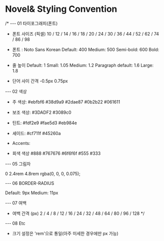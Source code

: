 # Novel& Styling Convention

/\*
--- 01 타이포그래피(폰트)

- 폰트 사이즈 (픽셀)
  10 / 12 / 14 / 16 / 18 / 20 / 24 / 30 / 36 / 44 / 52 / 62 / 74 / 86 / 98

- 폰트 : Noto Sans Korean
  Default: 400
  Medium: 500
  Semi-bold: 600
  Bold: 700

- 줄 높이
  Default: 1
  Small: 1.05
  Medium: 1.2
  Paragraph default: 1.6
  Large: 1.8

- 단어 사이 간격
  -0.5px
  0.75px

--- 02 색상

- 주 색상:
  #ebfbf6
  #38d9a9
  #2dae87
  #0b2b22
  #061611

- 보조 색상:
  #3DADF2
  #3089c0

- 틴트:
  #fdf2e9
  #fae5d3
  #eb984e

- 셰이드:
  #cf711f
  #45260a

- Accents:
- 회색 색상
  #888
  #767676
  #6f6f6f
  #555
  #333

--- 05 그림자

0 2.4rem 4.8rem rgba(0, 0, 0, 0.075);

--- 06 BORDER-RADIUS

Default: 9px
Medium: 11px

--- 07 여백

- 여백 간격 (px)
  2 / 4 / 8 / 12 / 16 / 24 / 32 / 48 / 64 / 80 / 96 / 128
  \*/

--- 08 Etc

- 크기 설정은 'rem'으로 통일(아주 미세한 경우에만 px 가능)
